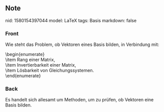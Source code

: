 ## Note
nid: 1580154397044
model: LaTeX
tags: Basis
markdown: false

### Front
Wie steht das Problem, ob Vektoren eines Basis bilden, in
Verbindung mit:
<div>
  \begin{enumerate}
</div>
<div>
  \item Rang einer Matrix,
</div>
<div>
  \item Invertierbarkeit einer Matrix,
</div>
<div>
  \item Lösbarkeit von Gleichungssystemen.
</div>
<div>
  \end{enumerate}
</div>

### Back
Es handelt sich allesamt um Methoden, um zu prüfen, ob Vektoren eine Basis bilden.

